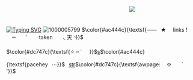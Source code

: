 ⠀⠀⠀⠀ㅤㅤㅤㅤㅤㅤㅤㅤㅤㅤㅤㅤㅤㅤㅤㅤㅤㅤㅤ⠀⠀⠀⠀![](https://komarev.com/ghpvc/?username=pt-awards&base=9000&abbreviated=&label=★&color=ac444c)

⠀⠀⠀⠀ㅤㅤㅤㅤㅤㅤㅤㅤㅤㅤㅤㅤㅤㅤㅤㅤㅤㅤㅤ⠀⠀⠀⠀⠀⠀⠀⠀ㅤㅤㅤㅤㅤㅤ[![Typing SVG](https://readme-typing-svg.demolab.com?font=Lobster+Two&size=30&pause=1000&color=fcd6c4&background=dc747c&center=true&width=435&lines=%22it+followed+me+home+cesar%22)](https://git.io/typing-svg)
![1000005799](https://github.com/user-attachments/assets/86166cfc-34d8-4363-87f9-d397d579619c)
$\color{#ac444c}{\textsf{⸺⠀★ ⠀ links ! ⠀ ⠀  ᯇ⠀ ⠀' ⠀ ⠀ taken ⠀ ⠀◟ 天 ◝}}$

$\color{#dc747c}{\textsf{✧ ࿁ ˙⠀⠀}}$[s](https://spacehey.com/heathcliff)$\color{#ac444c}{\textsf{pacehey⠀⋯}}$⠀[str](https://thegoobergoodpuffer.straw.page)$\color{#dc747c}{\textsf{awpage: ⠀ 𖹭 ⠀ ⠀ˊ  '}}$⠀
